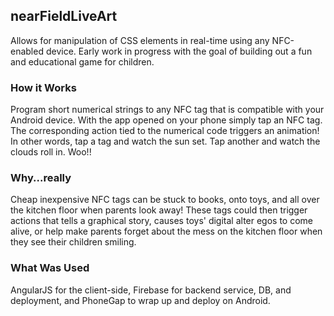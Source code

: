 ## nearFieldLiveArt


Allows for manipulation of CSS elements in real-time using any NFC-enabled device. Early work in progress with the goal of building out a fun and educational game for children.

### How it Works

Program short numerical strings to any NFC tag that is compatible with your Android device. With the app opened on your phone simply tap an NFC tag. The corresponding action tied to the numerical code triggers an animation! In other words, tap a tag and watch the sun set. Tap another and watch the clouds roll in. Woo!!

### Why...really

Cheap inexpensive NFC tags can be stuck to books, onto toys, and all over the kitchen floor when parents look away! These tags could then trigger actions that tells a graphical story, causes toys' digital alter egos to come alive, or help make parents forget about the mess on the kitchen floor when they see their children smiling.

### What Was Used

AngularJS for the client-side, Firebase for backend service, DB, and deployment, and PhoneGap to wrap up and deploy on Android.
